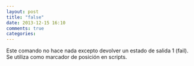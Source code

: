 ```yaml
---
layout: post
title: "false"
date: 2013-12-15 16:10
comments: true
categories: 
---
```

Este comando no hace nada excepto devolver un estado de salida 1 (fail). Se utiliza como marcador de posición en scripts.

